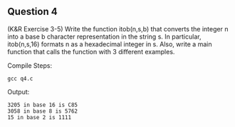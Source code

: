 ## Question 4

(K&R Exercise 3-5) Write the function itob(n,s,b) that converts the integer n into a base b character representation in the string s. In particular, itob(n,s,16) formats n as a hexadecimal integer in s. Also, write a main function that calls the function with 3 different examples.

Compile Steps:

	gcc q4.c
Output:

	3205 in base 16 is C85
	3058 in base 8 is 5762
	15 in base 2 is 1111

